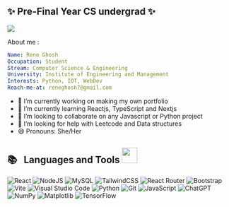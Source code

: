 ## ✨ Pre-Final Year CS undergrad ✨

 
 ![](https://komarev.com/ghpvc/?username=reneryu5) 

About me :
```yaml
Name: Rene Ghosh
Occupation: Student
Stream: Computer Science & Engineering 
University: Institute of Engineering and Management
Interests: Python, IOT, WebDev
Reach-me-at: reneghosh7@gmail.com
```

- 🔭 I’m currently working on making my own portfolio
- 🌱 I’m currently learning Reactjs, TypeScript and Nextjs
- 👯 I’m looking to collaborate on any Javascript or Python project
- 🤔 I’m looking for help with Leetcode and Data structures
- 😄 Pronouns: She/Her

<h2 align="left">📚 &nbsp; Languages and Tools <img src = "https://media.tenor.com/lNtmoshuUI8AAAAi/bahroo-hacker.gif" width = 35px></h2>

![React](https://img.shields.io/badge/react-%2320232a.svg?style=for-the-badge&logo=react&logoColor=%2361DAFB)
![NodeJS](https://img.shields.io/badge/node.js-6DA55F?style=for-the-badge&logo=node.js&logoColor=white)
![MySQL](https://img.shields.io/badge/mysql-%2300f.svg?style=for-the-badge&logo=mysql&logoColor=white)
![TailwindCSS](https://img.shields.io/badge/tailwindcss-%2338B2AC.svg?style=for-the-badge&logo=tailwind-css&logoColor=white)
![React Router](https://img.shields.io/badge/React_Router-CA4245?style=for-the-badge&logo=react-router&logoColor=white)
![Bootstrap](https://img.shields.io/badge/bootstrap-%238511FA.svg?style=for-the-badge&logo=bootstrap&logoColor=white)
![Vite](https://img.shields.io/badge/vite-%23646CFF.svg?style=for-the-badge&logo=vite&logoColor=white)
![Visual Studio Code](https://img.shields.io/badge/Visual%20Studio%20Code-0078d7.svg?style=for-the-badge&logo=visual-studio-code&logoColor=white)
![Python](https://img.shields.io/badge/python-3670A0?style=for-the-badge&logo=python&logoColor=ffdd54)
![Git](https://img.shields.io/badge/git-%23F05033.svg?style=for-the-badge&logo=git&logoColor=white)
![JavaScript](https://img.shields.io/badge/javascript-%23323330.svg?style=for-the-badge&logo=javascript&logoColor=%23F7DF1E)
![ChatGPT](https://img.shields.io/badge/chatGPT-74aa9c?style=for-the-badge&logo=openai&logoColor=white)
![NumPy](https://img.shields.io/badge/numpy-%23013243.svg?style=for-the-badge&logo=numpy&logoColor=white)
![Matplotlib](https://img.shields.io/badge/Matplotlib-%23ffffff.svg?style=for-the-badge&logo=Matplotlib&logoColor=black)
![TensorFlow](https://img.shields.io/badge/TensorFlow-%23FF6F00.svg?style=for-the-badge&logo=TensorFlow&logoColor=white)


